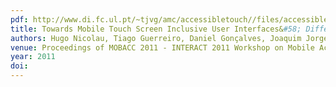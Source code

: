 ```yaml
---
pdf: http://www.di.fc.ul.pt/~tjvg/amc/accessibletouch//files/accessible.pdf
title: Towards Mobile Touch Screen Inclusive User Interfaces&#58; Differences and Resemblances between Motor-Impaired and Able-Bodied Users
authors: Hugo Nicolau, Tiago Guerreiro, Daniel Gonçalves, Joaquim Jorge
venue: Proceedings of MOBACC 2011 - INTERACT 2011 Workshop on Mobile Accessibility. Lisboa, Portugal, September, 2011
year: 2011
doi: 
---
```

